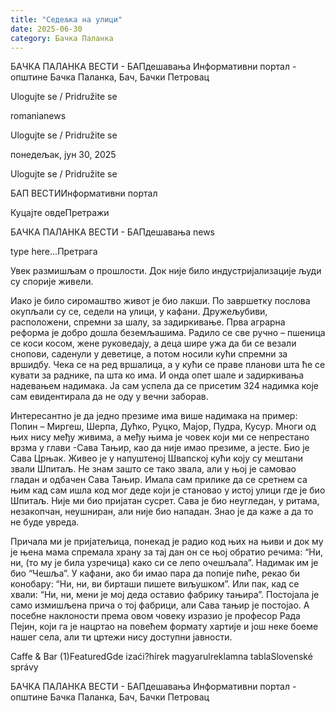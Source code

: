 ```yaml
---
title: "Седељка на улици"
date: 2025-06-30
category: Бачка Паланка
---
```


БАЧКА ПАЛАНКА ВЕСТИ - БАПдешавања Информативни портал - општине Бачка Паланка, Бач, Бачки Петровац

Ulogujte se / Pridružite se

romanianews

Ulogujte se / Pridružite se

понедељак, јун 30, 2025

Ulogujte se / Pridružite se

БАП ВЕСТИИнформативни портал

Куцајте овдеПретражи

БАЧКА ПАЛАНКА ВЕСТИ - БАПдешавања news

type here...Претрага

Увек размишљам о прошлости. Док није било индустријализације људи су спорије живели.

Иако је било сиромаштво живот је био лакши. По завршетку послова окупљали су се, седели на улици, у кафани. Дружељубиви, расположени, спремни за шалу, за задиркивање.
Прва аграрна реформа је добро дошла беземљашима. Радило се све ручно – пшеница се коси косом, жене руковедају, а деца шире ужа да би се везали снопови, саденули у деветице, а потом носили кући спремни за вршидбу. Чека се на ред вршалица, а у кући се праве планови шта ће се кувати за раднике, па шта ко има. И онда опет шале и задиркивања надевањем надимака. Ја сам успела да се присетим 324 надимка које сам евидентирала да не оду у вечни заборав.


Интересантно је да једно презиме има више надимака на пример: Попин – Миргеш, Шерпа, Дућко, Руцко, Мајор, Пудра, Кусур. Многи од њих нису међу живима, а међу њима је човек који ми се непрестано врзма у глави -Сава Тањир, као да није имао презиме, а јесте. Био је Сава Црњак. Живео је у напуштеној Швапској кући коју су мештани звали Шпитаљ. Не знам зашто се тако звала, али у њој је самовао гладан и одбачен Сава Тањир. Имала сам прилике да се сретнем са њим кад сам ишла код мог деде који је становао у истој улици где је био Шпитаљ. Није ми био пријатан сусрет. Сава је био неугледан, у ритама, незакопчан, неушниран, али није био нападан. Знао је да каже а да то не буде увреда.


Причала ми је пријатељица, понекад је радио код њих на њиви и док му је њена мама спремала храну за тај дан он се њој обратио речима: “Ни, ни, (то му је била узречица) како си се лепо очешљала”. Надимак им је био “Чешља”. У кафани, ако би имао пара да попије пиће, рекао би конобару: “Ни, ни, ви бирташи пишете виљушком”. Или пак, кад се хвали: “Ни, ни, мени је мој деда оставио фабрику тањира”. Постојала је само измишљена прича о тој фабрици, али Сава тањир је постојао. А посебне наклоности према овом човеку изразио је професор Рада Пејин, који га је нацртао на повећем формату хартије и још неке боеме нашег села, али ти цртежи нису доступни јавности.

Caffe & Bar (1)FeaturedGde izaći?hírek magyarulreklamna tablaSlovenské správy

БАЧКА ПАЛАНКА ВЕСТИ - БАПдешавања Информативни портал - општине Бачка Паланка, Бач, Бачки Петровац
